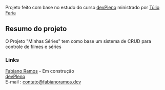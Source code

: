 Projeto feito com base no estudo do curso [devPleno](https://www.devpleno.com/) ministrado por [Túlio Faria](https://github.com/tuliofaria/)

## Resumo do projeto

O Projeto "Minhas Séries" tem como base um sistema de CRUD para controle de filmes e séries

### Links

[Fabiano Ramos](https://fabianoramos.dev) - Em construção <br>
[devPleno](https://www.devpleno.com/) <br>
E-mail : contato@fabianoramos.dev



